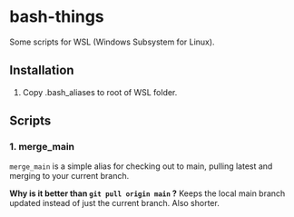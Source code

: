 # bash-things

Some scripts for WSL (Windows Subsystem for Linux).

## Installation
1. Copy .bash_aliases to root of WSL folder.

## Scripts
### 1. merge_main
`merge_main` is a simple alias for checking out to main, pulling latest and merging to your current branch.

**Why is it better than `git pull origin main` ?**
Keeps the local main branch updated instead of just the current branch. Also shorter.
